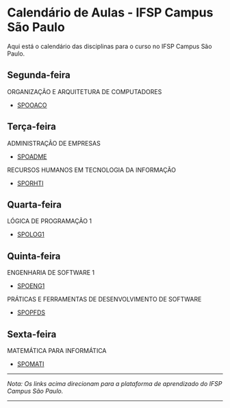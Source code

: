 # Calendário de Aulas - IFSP Campus São Paulo

Aqui está o calendário das disciplinas para o curso no IFSP Campus São Paulo.

## Segunda-feira
  ORGANIZAÇÃO E ARQUITETURA DE COMPUTADORES
- [SPOOACO](https://eadcampus.spo.ifsp.edu.br/course/view.php?id=5733)

## Terça-feira

  ADMINISTRAÇÃO DE EMPRESAS
- [SPOADME](https://eadcampus.spo.ifsp.edu.br/course/view.php?id=6143)

RECURSOS HUMANOS EM TECNOLOGIA DA INFORMAÇÃO
- [SPORHTI](https://eadcampus.spo.ifsp.edu.br/course/view.php?id=1941)

## Quarta-feira

  LÓGICA DE PROGRAMAÇÃO 1
- [SPOLOG1](https://eadcampus.spo.ifsp.edu.br/course/view.php?id=7493)

## Quinta-feira

  ENGENHARIA DE SOFTWARE 1
- [SPOENG1](https://eadcampus.spo.ifsp.edu.br/user/index.php?id=8210)
 
PRÁTICAS E FERRAMENTAS DE DESENVOLVIMENTO DE SOFTWARE
- [SPOPFDS](https://eadcampus.spo.ifsp.edu.br/course/view.php?id=4353)

## Sexta-feira

  MATEMÁTICA PARA INFORMÁTICA
- [SPOMATI](https://eadcampus.spo.ifsp.edu.br/course/view.php?id=8889)

---

*Nota: Os links acima direcionam para a plataforma de aprendizado do IFSP Campus São Paulo.*

---
